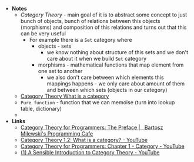 - **Notes**
	- *Category Theory* - main goal of it is to abstract some concept to just bunch of objects, bunch of relations between this objects (morphisms) and composition of this relations and turns out that this can be very useful
		- For example there is a `Set` category where
			- objects - sets 
				- we know nothing about structure of this sets and we don't care about it when we build `Set` category
			- morphisms - mathematical functions that map element from one set to another
				- we also don't care between which elements this mappings happens - we only care about amount of them and between which sets (objects in our category) 
	- [Category Theory What is a category](Category%20Theory%20What%20is%20a%20category.md)
	- `Pure function` - function that we can memoise (turn into lookup table, dictionary)
	- 
- **Links**
	- [Category Theory for Programmers: The Preface |   Bartosz Milewski's Programming Cafe](https://bartoszmilewski.com/2014/10/28/category-theory-for-programmers-the-preface/)
	- [Category Theory 1.2: What is a category? - YouTube](https://www.youtube.com/watch?v=p54Hd7AmVFU)
	- [Category Theory for Programmers: Chapter 1 - Category - YouTube](https://www.youtube.com/watch?v=SmXB2K_5lcA)
	- [(1) A Sensible Introduction to Category Theory - YouTube](https://www.youtube.com/watch?v=yAi3XWCBkDo)